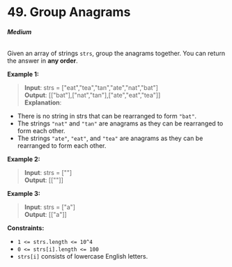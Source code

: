 # 49. Group Anagrams
###### **Medium**

Given an array of strings `strs`, group the anagrams together. You can return the answer in **any order**.
 

**Example 1:**

> **Input**: strs = ["eat","tea","tan","ate","nat","bat"]  
**Output**: [["bat"],["nat","tan"],["ate","eat","tea"]]  
**Explanation**: 
- There is no string in strs that can be rearranged to form `"bat"`.
- The strings `"nat"` and `"tan"` are anagrams as they can be rearranged to form each other.
- The strings `"ate"`, `"eat"`, and `"tea"` are anagrams as they can be rearranged to form each other.

**Example 2:**

> **Input**: strs = [""]  
**Output**: [[""]]  

**Example 3:**

> **Input**: strs = ["a"]  
**Output**: [["a"]]  
 

**Constraints:**

- `1 <= strs.length <= 10^4`
- `0 <= strs[i].length <= 100`
- `strs[i]` consists of lowercase English letters.
